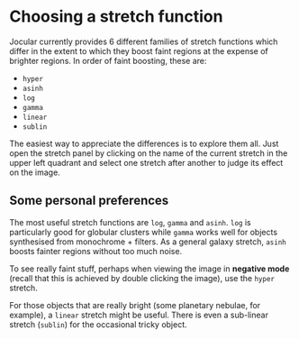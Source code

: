 # Choosing a stretch function

Jocular currently provides 6 different families of stretch functions which differ in the extent to which they boost faint regions at the expense of brighter regions. In order of faint boosting, these are:

* `hyper`
* `asinh`
* `log`
* `gamma`
* `linear`
* `sublin`

The easiest way to appreciate the differences is to explore them all. Just open the stretch panel by clicking on the name of the current stretch in the upper left quadrant and select one stretch after another to judge its effect on the image.

## Some personal preferences

The most useful stretch functions are `log`, `gamma` and `asinh`. `log` is particularly good for globular clusters while `gamma` works well for objects synthesised from monochrome + filters. As a general galaxy stretch, `asinh` boosts fainter regions without too much noise.

To see really faint stuff, perhaps when viewing the image in **negative mode** (recall that this is achieved by double clicking the image), use the `hyper` stretch.

For those objects that are really bright (some planetary nebulae, for example), a `linear` stretch might be useful. There is even a sub-linear stretch (`sublin`) for the occasional tricky object. 

